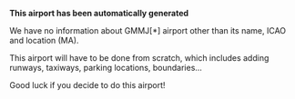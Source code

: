 **This airport has been automatically generated**

We have no information about GMMJ[*] airport other than its name, ICAO and location (MA).

This airport will have to be done from scratch, which includes adding runways, taxiways, parking locations, boundaries...

Good luck if you decide to do this airport!